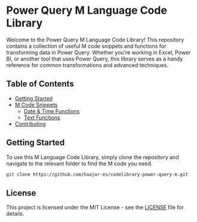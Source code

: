 # Power Query M Language Code Library

Welcome to the Power Query M Language Code Library! This repository contains a collection of useful M code snippets and functions for transforming data in Power Query. Whether you're working in Excel, Power BI, or another tool that uses Power Query, this library serves as a handy reference for common transformations and advanced techniques.

## Table of Contents

- [Getting Started](#getting-started)
- [M Code Snippets](#m-code-snippets)
  - [Date & Time Functions](date-and-time-functions)
  - [Text Functions](text-functions)
- [Contributing](#contributing)

## Getting Started

To use this M Language Code Library, simply clone the repository and navigate to the relevant folder to find the M code you need.


```bash
git clone https://github.com/haajar-es/codelibrary-power-query-m.git
```

## License
This project is licensed under the MIT License - see the [LICENSE](LICENSE) file for details.